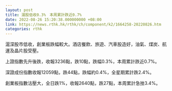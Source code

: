 ```yaml
---
layout: post
title: 滬股低收0.3%　本周累計跌近0.7%
date: 2022-08-26 15:20:38.000000000 +08:00
link: https://news.rthk.hk/rthk/ch/component/k2/1664258-20220826.htm
categories: rthk
---
```


滬深股市低收，創業板跌幅較大。酒店餐飲、旅遊、汽車股造好，油氣、煤炭、航運及晶片股受壓。

上證指數先升後跌，收報3236點，跌10點，跌幅0.3%，本周累計跌近0.7%。

深證成份指數收報12059點，跌44點，跌幅約0.4%，全星期累計跌2.4%。

創業板指數沽壓大，全日跌1%，收報2640點，跌27點，本周累計急挫3.4%。
